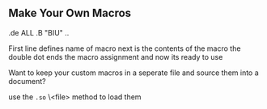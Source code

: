 

## Make Your Own Macros

.de ALL
.B "BIU"
..

First line defines name of macro
next is the contents of the macro
the double dot ends the macro assignment and now its ready to use

Want to keep your custom macros in a seperate file and source them into a document?

use the `.so` \\&lt;file> method to load them
